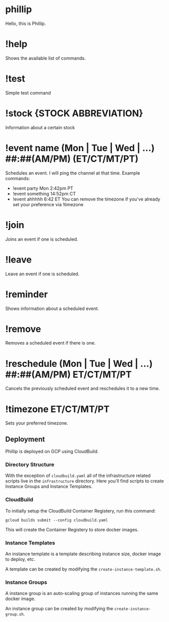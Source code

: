 # phillip
Hello, this is Phillip.

# !help
Shows the available list of commands.

# !test
Simple test command

# !stock {STOCK ABBREVIATION}
Information about a certain stock

# !event name (Mon | Tue | Wed | ...) ##:##(AM/PM) (ET/CT/MT/PT)
Schedules an event. I will ping the channel at that time.
Example commands:
- !event party Mon 2:42pm PT
- !event something 14:52pm CT
- !event ahhhhh 6:42 ET
You can remove the timezone if you've already set your preference via !timezone

# !join
Joins an event if one is scheduled.

# !leave
Leave an event if one is scheduled.

# !reminder
Shows information about a scheduled event.

# !remove
Removes a scheduled event if there is one.

# !reschedule (Mon | Tue | Wed | ...) ##:##(AM/PM) ET/CT/MT/PT
Cancels the previously scheduled event and reschedules it to a new time.

# !timezone ET/CT/MT/PT
Sets your preferred timezone.

## Deployment

Phillip is deployed on GCP using CloudBuild.

### Directory Structure

With the exception of `cloudbuild.yaml` all of the infrastructure related scripts live in the `infrastructure` directory. Here you'll find scripts to create Instance Groups and Instance Templates.

### CloudBuild

To initially setup the CloudBuild Container Registery, run this command:

```
gcloud builds submit --config cloudbuild.yaml
```

This will create the Container Registery to store docker images.

### Instance Templates

An instance template is a template describing instance size, docker image to deploy, etc.

A template can be created by modifying the `create-instance-template.sh`.

### Instance Groups

A instance group is an auto-scaling group of instances running the same docker image.

An instance group can be created by modifying the `create-instance-group.sh`.

